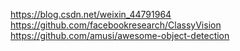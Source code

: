 

<!--
 * @version:
 * @Author:  StevenJokess https://github.com/StevenJokess
 * @Date: 2020-12-17 18:24:12
 * @LastEditors:  StevenJokess https://github.com/StevenJokess
 * @LastEditTime: 2020-12-25 00:44:26
 * @Description:
 * @TODO::
 * @Reference:
-->
https://blog.csdn.net/weixin_44791964
https://github.com/facebookresearch/ClassyVision
https://github.com/amusi/awesome-object-detection
